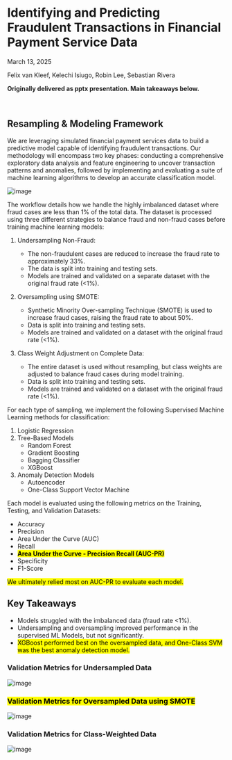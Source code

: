 # Identifying and Predicting Fraudulent Transactions in Financial Payment Service Data

March 13, 2025 

Felix van Kleef, Kelechi Isiugo, Robin Lee, Sebastian Rivera

**Originally delivered as pptx presentation. Main takeaways below.**

<br>

## Resampling & Modeling Framework

We are leveraging simulated financial payment services data to build a predictive model capable of identifying fraudulent transactions.  Our methodology will encompass two key phases: conducting a comprehensive exploratory data analysis and feature engineering to uncover transaction patterns and anomalies, followed by implementing and evaluating a suite of machine learning algorithms to develop an accurate classification model.

![image](https://github.com/user-attachments/assets/7fa87a8d-8526-4dd3-9e1f-050b12c56392)

The workflow details how we handle the highly imbalanced dataset where fraud cases are less than 1% of the total data. The dataset is processed using three different strategies to balance fraud and non-fraud cases before training machine learning models:

1. Undersampling Non-Fraud:
   * The non-fraudulent cases are reduced to increase the fraud rate to approximately 33%.
   * The data is split into training and testing sets.
   * Models are trained and validated on a separate dataset with the original fraud rate (<1%).
   
2. Oversampling using SMOTE:
   * Synthetic Minority Over-sampling Technique (SMOTE) is used to increase fraud cases, raising the fraud rate to about 50%.
   * Data is split into training and testing sets.
   * Models are trained and validated on a dataset with the original fraud rate (<1%).
   
3. Class Weight Adjustment on Complete Data:
   * The entire dataset is used without resampling, but class weights are adjusted to balance fraud cases during model training.
   * Data is split into training and testing sets.
   * Models are trained and validated on a dataset with the original fraud rate (<1%).

For each type of sampling, we implement the following Supervised Machine Learning methods for classification:

1. Logistic Regression
2. Tree-Based Models
   * Random Forest
   * Gradient Boosting
   * Bagging Classifier
   * XGBoost
3. Anomaly Detection Models
   * Autoencoder
   * One-Class Support Vector Machine

Each model is evaluated using the following metrics on the Training, Testing, and Validation Datasets:

* Accuracy
* Precision
* Area Under the Curve (AUC)
* Recall
* <mark>**Area Under the Curve - Precision Recall (AUC-PR)**</mark>
* Specificity
* F1-Score

<mark>We ultimately relied most on AUC-PR to evaluate each model.</mark>

## Key Takeaways

* Models struggled with the imbalanced data (fraud rate <1%).
* Undersampling and oversampling improved performance in the supervised ML Models, but not significantly.
* <mark>XGBoost performed best on the oversampled data, and One-Class SVM was the best anomaly detection model.</mark>

### Validation Metrics for Undersampled Data

![image](https://github.com/user-attachments/assets/4d30ffa8-ec10-4f2f-a43a-2cdd1c8c70f0)

### <mark>Validation Metrics for Oversampled Data using SMOTE</mark>

![image](https://github.com/user-attachments/assets/c8e70583-6bd4-4ce0-9b29-d5041c063e16)

### Validation Metrics for Class-Weighted Data

![image](https://github.com/user-attachments/assets/7725fdb6-45b3-4dbb-b9d1-c3b02d8ae641)


